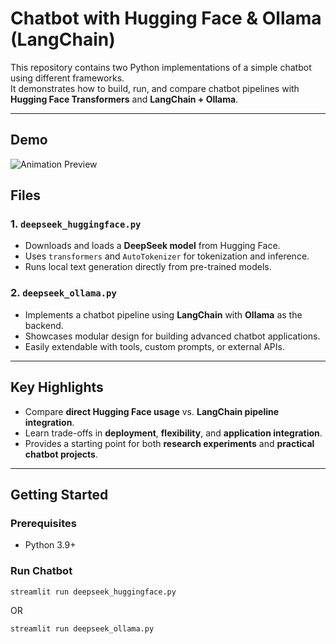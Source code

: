# Chatbot with Hugging Face & Ollama (LangChain)

This repository contains two Python implementations of a simple chatbot using different frameworks.  
It demonstrates how to build, run, and compare chatbot pipelines with **Hugging Face Transformers** and **LangChain + Ollama**.

---

## Demo

![Animation Preview](./deepseek_demo.gif)

## Files

### 1. `deepseek_huggingface.py`
- Downloads and loads a **DeepSeek model** from Hugging Face.
- Uses `transformers` and `AutoTokenizer` for tokenization and inference.
- Runs local text generation directly from pre-trained models.

### 2. `deepseek_ollama.py`
- Implements a chatbot pipeline using **LangChain** with **Ollama** as the backend.
- Showcases modular design for building advanced chatbot applications.
- Easily extendable with tools, custom prompts, or external APIs.

---

## Key Highlights
- Compare **direct Hugging Face usage** vs. **LangChain pipeline integration**.
- Learn trade-offs in **deployment**, **flexibility**, and **application integration**.
- Provides a starting point for both **research experiments** and **practical chatbot projects**.

---

## Getting Started

### Prerequisites
- Python 3.9+

### Run Chatbot
```
streamlit run deepseek_huggingface.py
```
OR
```
streamlit run deepseek_ollama.py
```




